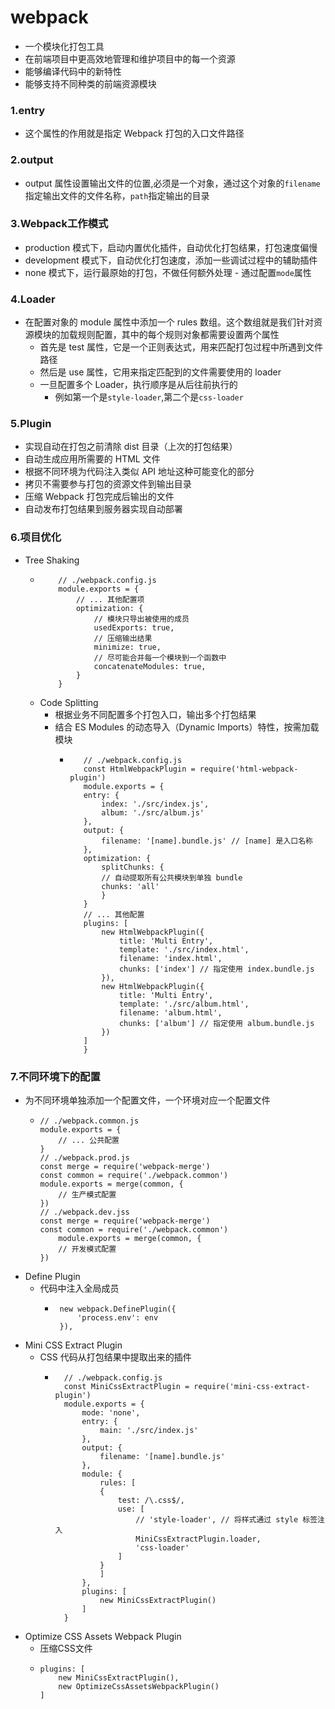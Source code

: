 # webpack
   - 一个模块化打包工具
   - 在前端项目中更高效地管理和维护项目中的每一个资源
   - 能够编译代码中的新特性
   - 能够支持不同种类的前端资源模块

### 1.entry
   - 这个属性的作用就是指定 Webpack 打包的入口文件路径

### 2.output
   - output 属性设置输出文件的位置,必须是一个对象，通过这个对象的`filename`指定输出文件的文件名称，`path`指定输出的目录

### 3.Webpack工作模式

   - production 模式下，启动内置优化插件，自动优化打包结果，打包速度偏慢
   - development 模式下，自动优化打包速度，添加一些调试过程中的辅助插件
   - none 模式下，运行最原始的打包，不做任何额外处理
    - 通过配置`mode`属性

### 4.Loader
   - 在配置对象的 module 属性中添加一个 rules 数组。这个数组就是我们针对资源模块的加载规则配置，其中的每个规则对象都需要设置两个属性
      - 首先是 test 属性，它是一个正则表达式，用来匹配打包过程中所遇到文件路径
      - 然后是 use 属性，它用来指定匹配到的文件需要使用的 loader
      - 一旦配置多个 Loader，执行顺序是从后往前执行的
         - 例如第一个是`style-loader`,第二个是`css-loader`

### 5.Plugin

   - 实现自动在打包之前清除 dist 目录（上次的打包结果）
   - 自动生成应用所需要的 HTML 文件
   - 根据不同环境为代码注入类似 API 地址这种可能变化的部分
   - 拷贝不需要参与打包的资源文件到输出目录
   - 压缩 Webpack 打包完成后输出的文件
   - 自动发布打包结果到服务器实现自动部署

### 6.项目优化

   - Tree Shaking
      - ```
            // ./webpack.config.js
            module.exports = {
                // ... 其他配置项
                optimization: {
                    // 模块只导出被使用的成员
                    usedExports: true,
                    // 压缩输出结果
                    minimize: true,
                    // 尽可能合并每一个模块到一个函数中
                    concatenateModules: true,
                }
            }
        ```
     - Code Splitting
        - 根据业务不同配置多个打包入口，输出多个打包结果
        - 结合 ES Modules 的动态导入（Dynamic Imports）特性，按需加载模块
           - ```
                // ./webpack.config.js
                const HtmlWebpackPlugin = require('html-webpack-plugin')
                module.exports = {
                entry: {
                    index: './src/index.js',
                    album: './src/album.js'
                },
                output: {
                    filename: '[name].bundle.js' // [name] 是入口名称
                },
                optimization: {
                    splitChunks: {
                    // 自动提取所有公共模块到单独 bundle
                    chunks: 'all'
                    }
                }
                // ... 其他配置
                plugins: [
                    new HtmlWebpackPlugin({
                        title: 'Multi Entry',
                        template: './src/index.html',
                        filename: 'index.html',
                        chunks: ['index'] // 指定使用 index.bundle.js
                    }),
                    new HtmlWebpackPlugin({
                        title: 'Multi Entry',
                        template: './src/album.html',
                        filename: 'album.html',
                        chunks: ['album'] // 指定使用 album.bundle.js
                    })
                ]
                }
             ```

### 7.不同环境下的配置
   - 为不同环境单独添加一个配置文件，一个环境对应一个配置文件
      - ```
        // ./webpack.common.js
        module.exports = {
            // ... 公共配置
        }
        // ./webpack.prod.js
        const merge = require('webpack-merge')
        const common = require('./webpack.common')
        module.exports = merge(common, {
            // 生产模式配置
        })
        // ./webpack.dev.jss
        const merge = require('webpack-merge')
        const common = require('./webpack.common')
            module.exports = merge(common, {
            // 开发模式配置
        })

        ```
   - Define Plugin
      - 代码中注入全局成员
         - ```
            new webpack.DefinePlugin({
                'process.env': env
            }),
           ```
  - Mini CSS Extract Plugin
     - CSS 代码从打包结果中提取出来的插件
        - ```
            // ./webpack.config.js
            const MiniCssExtractPlugin = require('mini-css-extract-plugin')
            module.exports = {
                mode: 'none',
                entry: {
                    main: './src/index.js'
                },
                output: {
                    filename: '[name].bundle.js'
                },
                module: {
                    rules: [
                    {
                        test: /\.css$/,
                        use: [
                            // 'style-loader', // 将样式通过 style 标签注入
                            MiniCssExtractPlugin.loader,
                            'css-loader'
                        ]
                    }
                    ]
                },
                plugins: [
                    new MiniCssExtractPlugin()
                ]
            }
          ```
   - Optimize CSS Assets Webpack Plugin
      - 压缩CSS文件
      - ```
        plugins: [
            new MiniCssExtractPlugin(),
            new OptimizeCssAssetsWebpackPlugin()
        ]
        ```